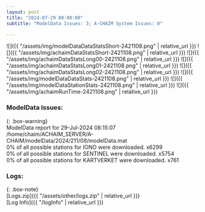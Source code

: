 ```yaml
---
layout: post
title: "2024-07-29 08:00:00"
subtitle: "ModelData Issues: 3; A-CHAIM System Issues: 0"

---
```


![]({{ "/assets/img/modelDataDataStatsShort-2421108.png" | relative_url }})
![]({{ "/assets/img/achaimDataStatsShort-2421108.png" | relative_url }})
![]({{ "/assets/img/achaimDataStatsLong00-2421108.png" | relative_url }})
![]({{ "/assets/img/achaimDataStatsLong01-2421108.png" | relative_url }})
![]({{ "/assets/img/achaimDataStatsLong02-2421108.png" | relative_url }})
![]({{ "/assets/img/modelDataDataStats-2421108.png" | relative_url }})
![]({{ "/assets/img/modelDataStationStats-2421108.png" | relative_url }})
![]({{ "/assets/img/achaimRunTime-2421108.png" | relative_url }})


### ModelData Issues:  
  
{: .box-warning}  
 ModelData report for 29-Jul-2024 08:15:07   
 /home/chaim/ACHAIM_SERVER/A-CHAIM/modelData/2024/211/08/modelData.mat   
 0% of all possible stations for IONO were downloaded. x6299   
 0% of all possible stations for SENTINEL were downloaded. x5754   
 0% of all possible stations for KARTVERKET were downloaded. x761   
  


### Logs:  
  
{: .box-note}  
[Logs.zip]({{ "/assets/other/logs.zip" | relative_url }})  
[Log Info]({{ "/logInfo" | relative_url }})  
